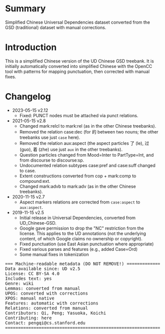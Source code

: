 # Summary

Simplified Chinese Universal Dependencies dataset converted from the GSD (traditional) dataset with manual corrections.

# Introduction

This is a simplified Chinese version of the UD Chinese GSD treebank. It is initially automatically converted into simplified Chinese with the OpenCC tool with patterns for mapping punctuation, then corrected with manual fixes.


# Changelog

* 2023-05-15 v2.12
  * Fixed: PUNCT nodes must be attached via punct relations.
* 2021-05-15 v2.8
  * Changed mark:relcl to mark:rel (as in the other Chinese treebanks).
  * Removed the relation case:dec (for 的 between two nouns; the other treebanks use just `case` here).
  * Removed the relation aux:aspect (the aspect particles 了 (le), 过 (guo), 着 (zhe) use just `aux` in the other treebanks).
  * Question particles changed from Mood=Inter to PartType=Int, and from discourse to discourse:sp.
  * Undocumented relation subtypes case:pref and case:suff changed to case.
  * Extent constructions converted from cop + mark:comp to compound:ext.
  * Changed mark:advb to mark:adv (as in the other Chinese treebanks).
* 2020-11-15 v2.7
  * Aspect markers relations are corrected from `case:aspect` to `aux:aspect`.
* 2019-11-15 v2.5
  * Initial release in Universal Dependencies, converted from UD_Chinese-GSD.
  * Google gave permission to drop the "NC" restriction from the license.
    This applies to the UD annotations (not the underlying content, of which Google claims no ownership or copyright).
  * Fixed punctuation (use East Asian punctuation where appropriate)
  * Fixed various parses and features (e.g., added Case=Ord)
  * Some manual fixes in tokenization



<pre>
=== Machine-readable metadata (DO NOT REMOVE!) ================================
Data available since: UD v2.5
License: CC BY-SA 4.0
Includes text: yes
Genre: wiki
Lemmas: converted from manual
UPOS: converted with corrections
XPOS: manual native
Features: automatic with corrections
Relations: converted from manual
Contributors: Qi, Peng; Yasuoka, Koichi
Contributing: here
Contact: pengqi@cs.stanford.edu
===============================================================================
</pre>
